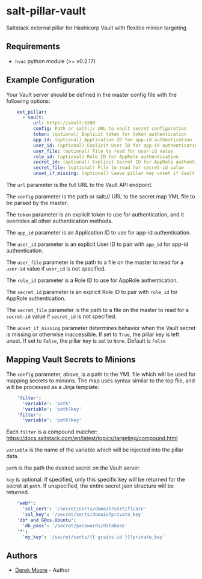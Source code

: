 # salt-pillar-vault
Saltstack external pillar for Hashicorp Vault with flexible minion targeting

Requirements
------------
* `hvac` python module (>= v0.2.17)


Example Configuration
---------------------

Your Vault server should be defined in the master config file with the
following options:

```yaml
    ext_pillar:
      - vault:
          url: https://vault:8200
          config: Path or salt:// URL to vault secret configuration
          token: (optional) Explicit token for token authentication
          app_id: (optional) Application ID for app-id authentication
          user_id: (optional) Explicit User ID for app-id authentication
          user_file: (optional) File to read for user-id value
          role_id: (optional) Role ID for AppRole authentication
          secret_id: (optional) Explicit Secret ID for AppRole authentication
          secret_file: (optional) File to read for secret-id value
          unset_if_missing: (optional) Leave pillar key unset if Vault secret not found
```

The `url` parameter is the full URL to the Vault API endpoint.

The `config` parameter is the path or salt:// URL to the secret map YML file to be parsed by the master.

The `token` parameter is an explicit token to use for authentication, and it
overrides all other authentication methods.

The `app_id` parameter is an Application ID to use for app-id authentication.

The `user_id` parameter is an explicit User ID to pair with ``app_id`` for
app-id authentication.

The `user_file` parameter is the path to a file on the master to read for a
``user-id`` value if `user_id` is not specified.

The ``role_id`` parameter is a Role ID to use for AppRole authentication.

The ``secret_id`` parameter is an explicit Role ID to pair with ``role_id`` for
AppRole authentication.

The ``secret_file`` parameter is the path to a file on the master to read for a
``secret-id`` value if ``secret_id`` is not specified.

The `unset_if_missing` parameter determines behavior when the Vault secret is
missing or otherwise inaccessible. If set to ``True``, the pillar key is left
unset. If set to ``False``, the pillar key is set to ``None``. Default is
``False``

Mapping Vault Secrets to Minions
--------------------------------

The `config` parameter, above, is a path to the YML file which will be
used for mapping secrets to minions. The map uses syntax similar to the
top file, and will be processed as a Jinja template:

```yaml
    'filter':
      'variable': 'path'
      'variable': 'path?key'
    'filter':
      'variable': 'path?key'
```

Each `filter` is a compound matcher:
    https://docs.saltstack.com/en/latest/topics/targeting/compound.html

`variable` is the name of the variable which will be injected into the
pillar data.

`path` is the path the desired secret on the Vault server.

`key` is optional. If specified, only this specific key will be returned
for the secret at `path`. If unspecified, the entire secret json structure
will be returned.


```yaml
    'web*':
      'ssl_cert': '/secret/certs/domain?certificate'
      'ssl_key': '/secret/certs/domain?private_key'
    'db* and G@os.Ubuntu':
      'db_pass': '/secret/passwords/database'
    '*':
      'my_key': '/secret/certs/{{ grains.id }}?private_key'
```

Authors
-------

- [Derek Moore](http://github.com/redredgroovy) - Author
